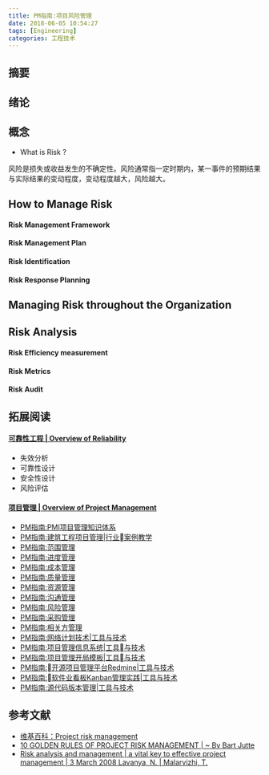 ```yaml
---
title: PM指南:项目风险管理
date: 2018-06-05 10:54:27
tags: [Engineering]
categories: 工程技术
---
```

## 摘要

<!--more-->

## 绪论

## 概念

- What is Risk ?

风险是损失或收益发生的不确定性。风险通常指一定时期内，某一事件的预期结果与实际结果的变动程度，变动程度越大，风险越大。

## How to Manage Risk

#### Risk Management Framework

#### Risk Management Plan

#### Risk Identification

#### Risk Response Planning

## Managing Risk throughout the Organization

## Risk Analysis

#### Risk Efficiency measurement

#### Risk Metrics

#### Risk Audit

## 拓展阅读

#### [可靠性工程 | Overview of Reliability](https://riboseyim.github.io/2020/01/02/Engineering-RAMS/)
- 失效分析
- 可靠性设计
- 安全性设计
- 风险评估

#### [项目管理 | Overview of Project Management](https://riboseyim.com/2019/02/06/Project/)
- [PM指南:PMI项目管理知识体系](https://riboseyim.com/2019/04/30/Project-PMP/)
- [PM指南:建筑工程项目管理|行业案例教学](https://riboseyim.com/2019/03/27/Project-Construction/)
- [PM指南:范围管理](#)
- [PM指南:进度管理](#)
- [PM指南:成本管理](#)
- [PM指南:质量管理](#)
- [PM指南:资源管理](https://riboseyim.github.io/2019/03/12/Project-Resources/)
- [PM指南:沟通管理](https://riboseyim.com/2019/02/06/Project-Communications/)
- [PM指南:风险管理](https://riboseyim.github.io/2018/06/05/Project-Risk/)
- [PM指南:采购管理](https://riboseyim.github.io/2019/03/12/Project-Procurement/)
- [PM指南:相关方管理](#)
- [PM指南:网络计划技术|工具与技术](https://riboseyim.com/2019/05/29/Project-Tech-NetworkPlanning/)
- [PM指南:项目管理信息系统|工具与技术](https://riboseyim.com/2019/04/06/Project-PMIS/)
- [PM指南:项目管理开局模板|工具与技术](https://riboseyim.com/2018/06/19/Project-Template/)
- [PM指南:开源项目管理平台Redmine|工具与技术](https://riboseyim.com/2016/04/26/TeamWork-Redmine/)
- [PM指南:软件业看板Kanban管理实践|工具与技术](https://riboseyim.com/2017/08/06/TeamWork-Kanban/)
- [PM指南:源代码版本管理|工具与技术](https://riboseyim.com/2016/05/31/TeamWork-Git/)

## 参考文献
- [维基百科：Project risk management](https://en.wikipedia.org/wiki/Project_risk_management)
- [10 GOLDEN RULES OF PROJECT RISK MANAGEMENT | ~ By Bart Jutte](https://www.projectsmart.co.uk/10-golden-rules-of-project-risk-management.php)
- [Risk analysis and management | a vital key to effective project management | 3 March 2008 Lavanya, N. | Malarvizhi, T.](https://www.pmi.org/learning/library/risk-analysis-project-management-7070)
